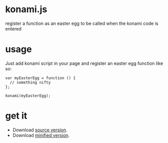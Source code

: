 # konami.js
register a function as an easter egg to be called when the konami code is entered

# usage

Just add konami script in your page and register an easter egg function like so:

```
var myEasterEgg = function () {
  // something nifty
};

konami(myEasterEgg);
```

# get it

* Download [source version].
* Download [minified version].

[source version]:       https://raw.githubusercontent.com/kenglxn/konami.js/master/konami.js
[minified version]:     https://raw.githubusercontent.com/kenglxn/konami.js/master/konami.min.js
